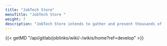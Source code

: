 ```yaml
---
title: "JobTech Store"
menuTitle: "JobTech Store "
weight: 7
description: "JobTech Store intends to gather and present thousands of digital labour market services, all in one place."
---
```


{{< getMD "/api/gitlab/joblinks/wiki/-/wikis/home?ref=develop" >}}